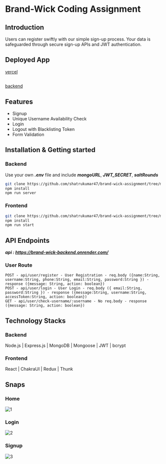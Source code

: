 # Brand-Wick Coding Assignment

## Introduction
  Users can register swiftly with our simple sign-up process. Your data is safeguarded through secure sign-up APIs and JWT authentication.
  
## Deployed App

[vercel](https://brand-wick-ge9wereio-shatrughan-kumars-projects.vercel.app/login)
##
[backend](https://brand-wick-backend.onrender.com/)

## Features

- Signup
- Unique Username Availability Check
- Login
- Logout with Blacklisting Token
- Form Validation

## Installation & Getting started

### Backend
Use your own ***.env*** file and include ***mongoURL***, ***JWT_SECRET***, ***saltRounds***
```bash
git clone https://github.com/shatrukumar47/brand-wick-assignment/tree/main/backend
npm install
npm run server
```

### Frontend
```bash
git clone https://github.com/shatrukumar47/brand-wick-assignment/tree/main/frontend
npm install
npm run start
```

## API Endpoints
***api : https://brand-wick-backend.onrender.com/***

### User Route

```
POST - api/user/register - User Registration - req.body ({name:String, username:String, phone:String, email:String, password:String }) - response ({message: String, action: boolean})
POST - api/user/login - User Login - req.body ({ email:String, password:String }) - response ({message:String, username:String, accessToken:String, action: boolean})
GET - api/user/check-username/:username - No req.body - response ({message: String, action: boolean})
```

## Technology Stacks

### Backend
 Node.js | Express.js | MongoDB | Mongoose | JWT | bcrypt

### Frontend
 React | ChakraUI | Redux | Thunk


## Snaps
### Home
![1](https://github.com/shatrukumar47/brand-wick-assignment/assets/123942835/1503cbc9-7f80-453e-9654-acf3165d6c57)

### Login
![2](https://github.com/shatrukumar47/brand-wick-assignment/assets/123942835/05f2981c-0c1a-4a11-b3e2-a335b42144ed)

### Signup
![3](https://github.com/shatrukumar47/brand-wick-assignment/assets/123942835/bc340de1-72e5-44f2-97cd-706fe6c4214a)










 
